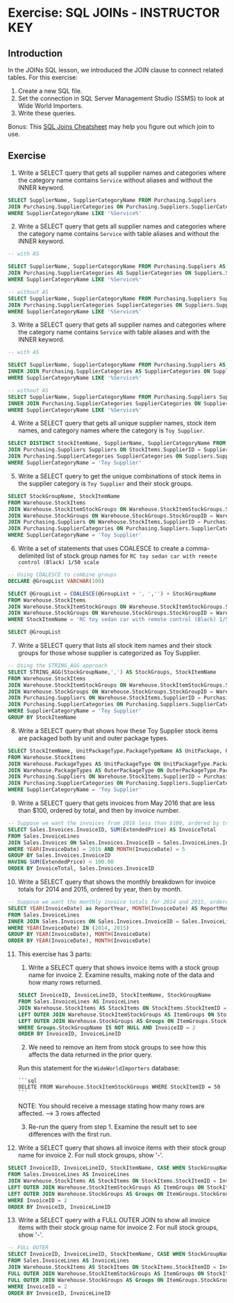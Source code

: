 # Exercise: SQL JOINs - INSTRUCTOR KEY

## Introduction

In the JOINs SQL lesson, we introduced the JOIN clause to connect related tables. For this exercise:

1. Create a new SQL file.
2. Set the connection in SQL Server Management Studio (SSMS) to look at Wide World Importers.
3. Write these queries.

Bonus: This [SQL Joins Cheatsheet](assets/images/sql-joins-cheatsheet.png) may help you figure out which join to use.

## Exercise

1. Write a SELECT query that gets all supplier names and categories where the category name contains `Service` without aliases and without the INNER keyword.

```sql
SELECT SupplierName, SupplierCategoryName FROM Purchasing.Suppliers
JOIN Purchasing.SupplierCategories ON Purchasing.Suppliers.SupplierCategoryID = Purchasing.SupplierCategories.SupplierCategoryID
WHERE SupplierCategoryName LIKE '%Service%'
```

2. Write a SELECT query that gets all supplier names and categories where the category name contains `Service` with table aliases and without the INNER keyword.

```sql
-- with AS

SELECT SupplierName, SupplierCategoryName FROM Purchasing.Suppliers AS Suppliers
JOIN Purchasing.SupplierCategories AS SupplierCategories ON Suppliers.SupplierCategoryID = SupplierCategories.SupplierCategoryID
WHERE SupplierCategoryName LIKE '%Service%'

-- without AS
SELECT SupplierName, SupplierCategoryName FROM Purchasing.Suppliers Suppliers
JOIN Purchasing.SupplierCategories SupplierCategories ON Suppliers.SupplierCategoryID = SupplierCategories.SupplierCategoryID
WHERE SupplierCategoryName LIKE '%Service%'
```

3. Write a SELECT query that gets all supplier names and categories where the category name contains `Service` with table aliases and with the INNER keyword.

```sql
-- with AS

SELECT SupplierName, SupplierCategoryName FROM Purchasing.Suppliers AS Suppliers
INNER JOIN Purchasing.SupplierCategories AS SupplierCategories ON Suppliers.SupplierCategoryID = SupplierCategories.SupplierCategoryID
WHERE SupplierCategoryName LIKE '%Service%'

-- without AS
SELECT SupplierName, SupplierCategoryName FROM Purchasing.Suppliers Suppliers
INNER JOIN Purchasing.SupplierCategories SupplierCategories ON Suppliers.SupplierCategoryID = SupplierCategories.SupplierCategoryID
WHERE SupplierCategoryName LIKE '%Service%'
```

4. Write a SELECT query that gets all unique supplier names, stock item names, and category names where the category is `Toy Supplier`.

```sql
SELECT DISTINCT StockItemName, SupplierName, SupplierCategoryName FROM Warehouse.StockItems StockItems
JOIN Purchasing.Suppliers Suppliers ON StockItems.SupplierID = Suppliers.SupplierID
JOIN Purchasing.SupplierCategories SupplierCategories ON Suppliers.SupplierCategoryID = SupplierCategories.SupplierCategoryID
WHERE SupplierCategoryName = 'Toy Supplier'
```

5. Write a SELECT query to get the unique combinations of stock items in the supplier category is `Toy Supplier` and their stock groups.

```sql
SELECT StockGroupName, StockItemName
FROM Warehouse.StockItems
JOIN Warehouse.StockItemStockGroups ON Warehouse.StockItemStockGroups.StockItemID = Warehouse.StockItems.StockItemID
JOIN Warehouse.StockGroups ON Warehouse.StockGroups.StockGroupID = Warehouse.StockItemStockGroups.StockGroupID
JOIN Purchasing.Suppliers ON Warehouse.StockItems.SupplierID = Purchasing.Suppliers.SupplierID
JOIN Purchasing.SupplierCategories ON Purchasing.Suppliers.SupplierCategoryID = Purchasing.SupplierCategories.SupplierCategoryID
WHERE SupplierCategoryName = 'Toy Supplier'
```

6. Write a set of statements that uses COALESCE to create a comma-delimited list of stock group names for `RC toy sedan car with remote control (Black) 1/50 scale`

```sql
-- Using COALESCE to combine groups
DECLARE @GroupList VARCHAR(100)

SELECT @GroupList = COALESCE(@GroupList + ', ','') + StockGroupName
FROM Warehouse.StockItems
JOIN Warehouse.StockItemStockGroups ON Warehouse.StockItemStockGroups.StockItemID = Warehouse.StockItems.StockItemID
JOIN Warehouse.StockGroups ON Warehouse.StockGroups.StockGroupID = Warehouse.StockItemStockGroups.StockGroupID
WHERE StockItemName = 'RC toy sedan car with remote control (Black) 1/50 scale'

SELECT @GroupList
```

7. Write a SELECT query that lists all stock item names and their stock groups for those whose supplier is categorized as Toy Supplier.

```sql
-- Using the STRING_AGG approach
SELECT STRING_AGG(StockGroupName,',') AS StockGroups, StockItemName
FROM Warehouse.StockItems
JOIN Warehouse.StockItemStockGroups ON Warehouse.StockItemStockGroups.StockItemID = Warehouse.StockItems.StockItemID
JOIN Warehouse.StockGroups ON Warehouse.StockGroups.StockGroupID = Warehouse.StockItemStockGroups.StockGroupID
JOIN Purchasing.Suppliers ON Warehouse.StockItems.SupplierID = Purchasing.Suppliers.SupplierID
JOIN Purchasing.SupplierCategories ON Purchasing.Suppliers.SupplierCategoryID = Purchasing.SupplierCategories.SupplierCategoryID
WHERE SupplierCategoryName = 'Toy Supplier'
GROUP BY StockItemName
```

8. Write a SELECT query that shows how these Toy Supplier stock items are packaged both by unit and outer package types.

```sql
SELECT StockItemName, UnitPackageType.PackageTypeName AS UnitPackage, OuterPackageType.PackageTypeName AS OuterPackage
FROM Warehouse.StockItems
JOIN Warehouse.PackageTypes AS UnitPackageType ON UnitPackageType.PackageTypeID = Warehouse.StockItems.UnitPackageID
JOIN Warehouse.PackageTypes AS OuterPackageType ON OuterPackageType.PackageTypeID = Warehouse.StockItems.OuterPackageID
JOIN Purchasing.Suppliers ON Warehouse.StockItems.SupplierID = Purchasing.Suppliers.SupplierID
JOIN Purchasing.SupplierCategories ON Purchasing.Suppliers.SupplierCategoryID = Purchasing.SupplierCategories.SupplierCategoryID
WHERE SupplierCategoryName = 'Toy Supplier'
```

9. Write a SELECT query that gets invoices from May 2016 that are less than $100, ordered by total, and then by invoice number.

```sql
-- Suppose we want the invoices from 2016 less than $100, ordered by total, then invoice number. What is the query for invoices less than $1000?
SELECT Sales.Invoices.InvoiceID, SUM(ExtendedPrice) AS InvoiceTotal
FROM Sales.InvoiceLines
JOIN Sales.Invoices ON Sales.Invoices.InvoiceID = Sales.InvoiceLines.InvoiceID
WHERE YEAR(InvoiceDate) = 2016 AND MONTH(InvoiceDate) = 5
GROUP BY Sales.Invoices.InvoiceID
HAVING SUM(ExtendedPrice) < 100.00
ORDER BY InvoiceTotal, Sales.Invoices.InvoiceID
```

10. Write a SELECT query that shows the monthly breakdown for invoice totals for 2014 and 2015, ordered by year, then by month.

```sql
-- Suppose we want the monthly invoice totals for 2014 and 2015, ordered by year then month.
SELECT YEAR(InvoiceDate) as ReportYear, MONTH(InvoiceDate) AS ReportMonth, SUM(ExtendedPrice) as Total
FROM Sales.InvoiceLines
INNER JOIN Sales.Invoices ON Sales.Invoices.InvoiceID = Sales.InvoiceLines.InvoiceID
WHERE YEAR(InvoiceDate) IN (2014, 2015)
GROUP BY YEAR(InvoiceDate), MONTH(InvoiceDate)
ORDER BY YEAR(InvoiceDate), MONTH(InvoiceDate)
```

11. This exercise has 3 parts:

    1. Write a SELECT query that shows invoice items with a stock group name for invoice 2. Examine results, making note of the data and how many rows returned.

    ```sql
    SELECT InvoiceID, InvoiceLineID, StockItemName, StockGroupName
    FROM Sales.InvoiceLines AS InvoiceLines
    JOIN Warehouse.StockItems AS StockItems ON StockItems.StockItemID = InvoiceLines.StockItemID
    LEFT OUTER JOIN Warehouse.StockItemStockGroups AS ItemGroups ON StockItems.StockItemID = ItemGroups.StockItemID
    LEFT OUTER JOIN Warehouse.StockGroups AS Groups ON ItemGroups.StockGroupID = Groups.StockGroupID
    WHERE Groups.StockGroupName IS NOT NULL AND InvoiceID = 2
    ORDER BY InvoiceID, InvoiceLineID
    ```

    2. We need to remove an item from stock groups to see how this affects the data returned in the prior query.

    Run this statement for the `WideWorldImporters` database:

        ```sql
        DELETE FROM Warehouse.StockItemStockGroups WHERE StockItemID = 50
        ```

    NOTE: You should receive a message stating how many rows are affected. --> 3 rows affected

    3. Re-run the query from step 1. Examine the result set to see differences with the first run.

12. Write a SELECT query that shows all invoice items with their stock group name for invoice 2. For null stock groups, show '-'.

```sql
SELECT InvoiceID, InvoiceLineID, StockItemName, CASE WHEN StockGroupName IS NULL THEN '-' ELSE StockGroupName END AS GroupName
FROM Sales.InvoiceLines AS InvoiceLines
JOIN Warehouse.StockItems AS StockItems ON StockItems.StockItemID = InvoiceLines.StockItemID
LEFT OUTER JOIN Warehouse.StockItemStockGroups AS ItemGroups ON StockItems.StockItemID = ItemGroups.StockItemID
LEFT OUTER JOIN Warehouse.StockGroups AS Groups ON ItemGroups.StockGroupID = Groups.StockGroupID
WHERE InvoiceID = 2
ORDER BY InvoiceID, InvoiceLineID
```

13. Write a SELECT query with a FULL OUTER JOIN to show all invoice items with their stock group name for invoice 2. For null stock groups, show '-'.

```sql
-- FULL OUTER
SELECT InvoiceID, InvoiceLineID, StockItemName, CASE WHEN StockGroupName IS NULL THEN '-' ELSE StockGroupName END AS GroupName
FROM Sales.InvoiceLines AS InvoiceLines
JOIN Warehouse.StockItems AS StockItems ON StockItems.StockItemID = InvoiceLines.StockItemID
FULL OUTER JOIN Warehouse.StockItemStockGroups AS ItemGroups ON StockItems.StockItemID = ItemGroups.StockItemID
FULL OUTER JOIN Warehouse.StockGroups AS Groups ON ItemGroups.StockGroupID = Groups.StockGroupID
WHERE InvoiceID = 2
ORDER BY InvoiceID, InvoiceLineID
```
